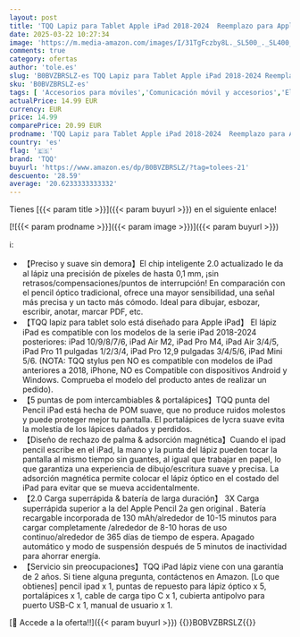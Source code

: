 ```yaml
---
layout: post
title: 'TQQ Lapiz para Tablet Apple iPad 2018-2024  Reemplazo para Apple Pencil 2  Pencil iPad con Rechazo de Palma & Detección de Inclinación  para iPad 6-10  Pro M4/11/12.9"/13"  Air M2/3/4/5  Mini 5/6'
date: 2025-03-22 10:27:34
image: 'https://m.media-amazon.com/images/I/31TgFczby8L._SL500_._SL400_.jpg'
comments: true
category: ofertas
author: 'tole.es'
slug: 'B0BVZBRSLZ-es TQQ Lapiz para Tablet Apple iPad 2018-2024 Reemplazo para...'
sku: 'B0BVZBRSLZ-es'
tags: [ 'Accesorios para móviles','Comunicación móvil y accesorios','Electrónica','Punteros para móviles','apple','ipad','tqq','🇪🇸', ]
actualPrice: 14.99 EUR
currency: EUR
price: 14.99
comparePrice: 20.99 EUR
prodname: 'TQQ Lapiz para Tablet Apple iPad 2018-2024  Reemplazo para Apple Pencil 2  Pencil iPad con Rechazo de Palma & Detección de Inclinación  para iPad 6-10  Pro M4/11/12.9"/13"  Air M2/3/4/5  Mini 5/6'
country: 'es'
flag: '🇪🇸'
brand: 'TQQ'
buyurl: 'https://www.amazon.es/dp/B0BVZBRSLZ/?tag=tolees-21'
descuento: '28.59'
average: '20.6233333333332'
---
```


Tienes [{{< param title >}}]({{< param buyurl >}}) en el siguiente enlace!

[![{{< param prodname >}}]({{< param image >}})]({{< param buyurl >}})

ℹ️:

- 【Preciso y suave sin demora】El chip inteligente 2.0 actualizado le da al lápiz una precisión de píxeles de hasta 0,1 mm, ¡sin retrasos/compensaciones/puntos de interrupción! En comparación con el pencil óptico tradicional, ofrece una mayor sensibilidad, una señal más precisa y un tacto más cómodo. Ideal para dibujar, esbozar, escribir, anotar, marcar PDF, etc.
- 【TQQ lapiz para tablet solo está diseñado para Apple iPad】 El lápiz iPad es compatible con los modelos de la serie iPad 2018-2024 posteriores: iPad 10/9/8/7/6, iPad Air M2, iPad Pro M4, iPad Air 3/4/5, iPad Pro 11 pulgadas 1/2/3/4, iPad Pro 12,9 pulgadas 3/4/5/6, iPad Mini 5/6. (NOTA: TQQ stylus pen NO es compatible con modelos de iPad anteriores a 2018, iPhone, NO es Compatible con dispositivos Android y Windows. Comprueba el modelo del producto antes de realizar un pedido).
- 【5 puntas de pom intercambiables & portalápices】TQQ punta del Pencil iPad está hecha de POM suave, que no produce ruidos molestos y puede proteger mejor tu pantalla. El portalápices de lycra suave evita la molestia de los lápices dañados y perdidos.
- 【Diseño de rechazo de palma & adsorción magnética】Cuando el ipad pencil escribe en el iPad, la mano y la punta del lápiz pueden tocar la pantalla al mismo tiempo sin guantes, al igual que trabajar en papel, lo que garantiza una experiencia de dibujo/escritura suave y precisa. La adsorción magnética permite colocar el lápiz óptico en el costado del iPad para evitar que se mueva accidentalmente.
- 【2.0 Carga superrápida & batería de larga duración】 3X Carga superrápida superior a la del Apple Pencil 2a gen original . Batería recargable incorporada de 130 mAh/alrededor de 10-15 minutos para cargar completamente /alrededor de 8-10 horas de uso continuo/alrededor de 365 días de tiempo de espera. Apagado automático y modo de suspensión después de 5 minutos de inactividad para ahorrar energía.
- 【Servicio sin preocupaciones】TQQ iPad lápiz viene con una garantía de 2 años. Si tiene alguna pregunta, contáctenos en Amazon. [Lo que obtienes] pencil ipad x 1, puntas de repuesto para lápiz óptico x 5, portalápices x 1, cable de carga tipo C x 1, cubierta antipolvo para puerto USB-C x 1, manual de usuario x 1.

[🛒 Accede a la oferta!!]({{< param buyurl >}})
{{<world>}}B0BVZBRSLZ{{</world>}}
